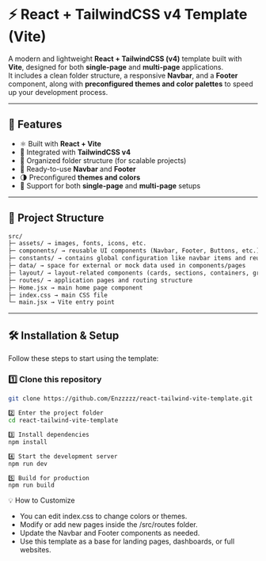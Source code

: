# ⚡ React + TailwindCSS v4 Template (Vite)

A modern and lightweight **React + TailwindCSS (v4)** template built with **Vite**, designed for both **single-page** and **multi-page** applications.  
It includes a clean folder structure, a responsive **Navbar**, and a **Footer** component, along with **preconfigured themes and color palettes** to speed up your development process.

---

## 🚀 Features

- ⚛️ Built with **React + Vite**
- 🎨 Integrated with **TailwindCSS v4**
- 📁 Organized folder structure (for scalable projects)
- 🧭 Ready-to-use **Navbar** and **Footer**
- 🌗 Preconfigured **themes and colors**
- 🧱 Support for both **single-page** and **multi-page** setups

---

## 🧩 Project Structure

```markdown
src/
├─ assets/ → images, fonts, icons, etc.
├─ components/ → reusable UI components (Navbar, Footer, Buttons, etc.)
├─ constants/ → contains global configuration like navbar items and reusable app data
├─ data/ → space for external or mock data used in components/pages
├─ layout/ → layout-related components (cards, sections, containers, grids)
├─ routes/ → application pages and routing structure
├─ Home.jsx → main home page component
├─ index.css → main CSS file
└─ main.jsx → Vite entry point
```
---

## 🛠️ Installation & Setup

Follow these steps to start using the template:

### 1️⃣ Clone this repository
```bash
git clone https://github.com/Enzzzzz/react-tailwind-vite-template.git

2️⃣ Enter the project folder
cd react-tailwind-vite-template

3️⃣ Install dependencies
npm install

4️⃣ Start the development server
npm run dev

5️⃣ Build for production
npm run build

```

💡 How to Customize

- You can edit index.css to change colors or themes.
- Modify or add new pages inside the /src/routes folder.
- Update the Navbar and Footer components as needed.
- Use this template as a base for landing pages, dashboards, or full websites.